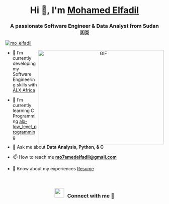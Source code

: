 <h1 align="center">Hi 👋, I'm <a href="https://github.com/mo7amedElfadil" target="blank">
Mohamed Elfadil</a></h1>
<h3 align="center">A passionate Software Engineer & Data Analyst from Sudan &#127480;&#127465</h3>


<p align="left"> <a href="https://twitter.com/mo_elfadil/" target="blank"><img src="https://img.shields.io/twitter/follow/mo_elfadil?logo=twitter&style=for-the-badge" alt="mo_elfadil" /></a> </p>

<a target="_blank" align="center">
  <img align="right" top="500" height="300" width="400" alt="GIF" src="https://media.giphy.com/media/SWoSkN6DxTszqIKEqv/giphy.gif">
</a>

- 🔭 I’m currently developing my Software Engineering skills with  <a href="https://www.alxafrica.com/" target="blank">ALX Africa</a>

- 🌱 I’m currently learning C Programming <a href="https://github.com/mo7amedElfadil/alx-low_level_programming" target="blank">alx-low_level_programming</a>


- 💬 Ask me about **Data Analysis, Python, & C**

- 📫 How to reach me **mo7amedelfadil@gmail.com**

- 📄 Know about my experiences <a href="Resume.pdf" target="blank">Resume</a>
<br/>
<h3 align="center" > <img src="https://media.giphy.com/media/iY8CRBdQXODJSCERIr/giphy.gif" width="30" height="30" style="margin-right: 10px;">Connect with me 🤝 </h3>
	

